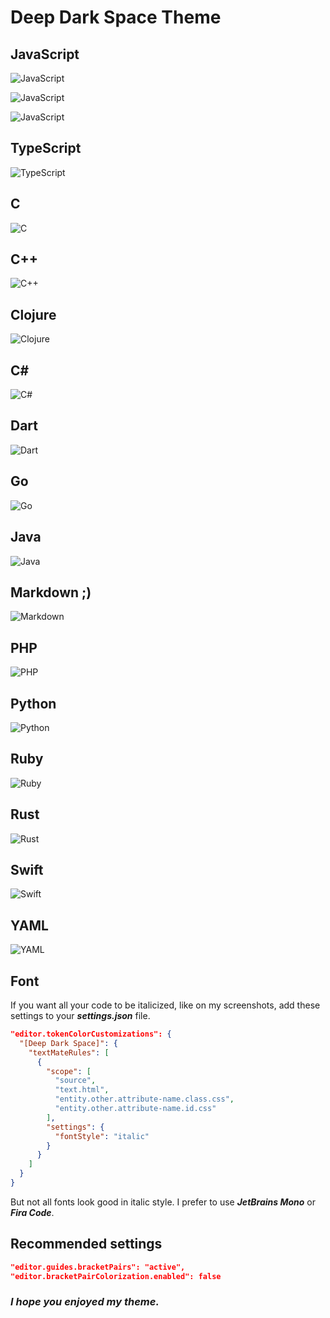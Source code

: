 # Deep Dark Space Theme

## JavaScript

![JavaScript](/images/JS-1.png)

![JavaScript](/images/JS-2.png)

![JavaScript](/images/JS-3.png)

## TypeScript

![TypeScript](/images/TS.png)

## C

![C](/images/C.png)

## C++

![C++](/images/C++.png)

## Clojure

![Clojure](/images/CLOJURE.png)

## C#

![C#](/images/CS.png)

## Dart

![Dart](/images/DART.png)

## Go

![Go](/images/GO.png)

## Java

![Java](/images/JAVA.png)

## Markdown ;)

![Markdown](/images/MARKDOWN.png)

## PHP

![PHP](/images/PHP.png)

## Python

![Python](/images/PYTHON.png)

## Ruby

![Ruby](/images/RUBY.png)

## Rust

![Rust](/images/RUST.png)

## Swift

![Swift](/images/SWIFT.png)

## YAML

![YAML](/images/YAML.png)

## Font

If you want all your code to be italicized, like on my screenshots, add these settings to your **_settings.json_** file.

```json
"editor.tokenColorCustomizations": {
  "[Deep Dark Space]": {
    "textMateRules": [
      {
        "scope": [
          "source",
          "text.html",
          "entity.other.attribute-name.class.css",
          "entity.other.attribute-name.id.css"
        ],
        "settings": {
          "fontStyle": "italic"
        }
      }
    ]
  }
}
```

But not all fonts look good in italic style. I prefer to use **_JetBrains Mono_** or **_Fira Code_**.

## Recommended settings

```json
"editor.guides.bracketPairs": "active",
"editor.bracketPairColorization.enabled": false
```

### **_I hope you enjoyed my theme._**
